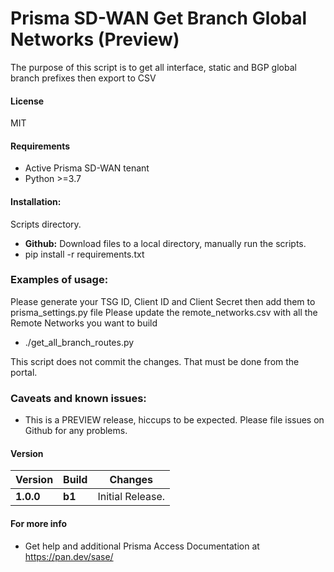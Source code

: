 # Prisma SD-WAN Get Branch Global Networks (Preview)
The purpose of this script is to get all interface, static and BGP global branch prefixes then export to CSV

#### License
MIT

#### Requirements
* Active Prisma SD-WAN tenant
* Python >=3.7

#### Installation:
 Scripts directory. 
 - **Github:** Download files to a local directory, manually run the scripts. 
 - pip install -r requirements.txt
 
### Examples of usage:
 Please generate your TSG ID, Client ID and Client Secret then add them to prisma_settings.py file
 Please update the remote_networks.csv with all the Remote Networks you want to build 
 
 - ./get_all_branch_routes.py
 
 This script does not commit the changes. That must be done from the portal. 
 
### Caveats and known issues:
 - This is a PREVIEW release, hiccups to be expected. Please file issues on Github for any problems.

#### Version
| Version | Build | Changes |
| ------- | ----- | ------- |
| **1.0.0** | **b1** | Initial Release. |


#### For more info
 * Get help and additional Prisma Access Documentation at <https://pan.dev/sase/>
